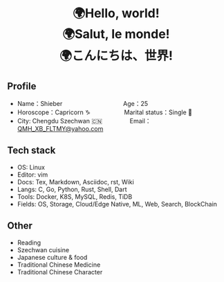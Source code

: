 <!--
**QMHTMY/QMHTMY** is a ✨ _special_ ✨ repository because its `README.md` (this file) appears on your GitHub profile.

Here are some ideas to get you started:

-  I’m currently working on ...
- 🌱 I’m currently learning ...
-  I’m looking to collaborate on ...
- 🤔 I’m looking for help with ...
-  Ask me about ...
- 📫 How to reach me: ...
- 😄 Pronouns: ...
- ⚡ Fun fact: ...
-->

<center>
    <h1>🌍Hello, world! <br> 
        🌍Salut, le monde! <br> 
        🌍こんにちは、世界!
    </h1>
</center>

## Profile 

* Name：Shieber  &ensp;&ensp;&ensp;&emsp;&emsp;&emsp;&emsp;&emsp;&emsp;&emsp;&emsp; Age：25
* Horoscope：Capricorn ♑ &emsp;&emsp;&emsp;&emsp;&ensp;&ensp; Marital status：Single 🐶
* City: Chengdu Szechwan 🇨🇳  &emsp;&emsp;&emsp;&ensp;&ensp; Email：QMH_XB_FLTMY@yahoo.com

## Tech stack

* OS: Linux
* Editor: vim
* Docs: Tex, Markdown, Asciidoc, rst, Wiki
* Langs: C, Go, Python, Rust, Shell, Dart
* Tools: Docker, K8S, MySQL, Redis, TiDB
* Fields: OS, Storage, Cloud/Edge Native, ML, Web, Search, BlockChain

## Other
* Reading
* Szechwan cuisine
* Japanese culture & food
* Traditional Chinese Medicine
* Traditional Chinese Character

